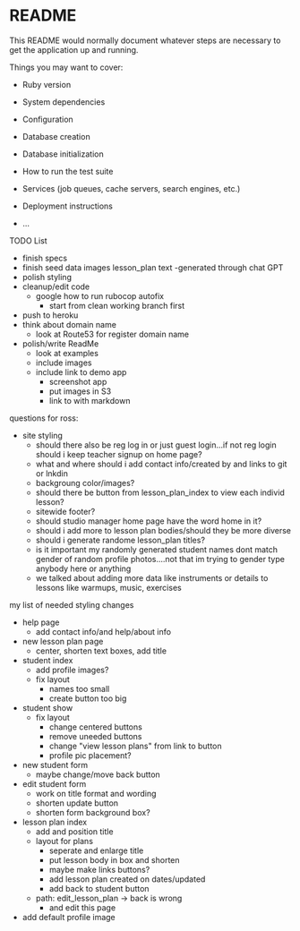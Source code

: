 # README

This README would normally document whatever steps are necessary to get the
application up and running.

Things you may want to cover:

* Ruby version

* System dependencies

* Configuration

* Database creation

* Database initialization

* How to run the test suite

* Services (job queues, cache servers, search engines, etc.)

* Deployment instructions

* ...

TODO List


- finish specs
- finish seed data
  images
  lesson_plan text
    -generated through chat GPT
- polish styling
- cleanup/edit code
  - google how to run rubocop autofix
    - start from clean working branch first
- push to heroku
- think about domain name
  - look at Route53 for register domain name
- polish/write ReadMe
  - look at examples
  - include images
  - include link to demo app
    - screenshot app
    - put images in S3
    - link to with markdown


questions for ross:
  - site styling
    - should there also be reg log in or just guest login...if not reg login should i keep teacher signup on home page?
    - what and where should i add contact info/created by and links to git or lnkdin
    - backgroung color/images?
    - should there be button from lesson_plan_index to view each individ lesson? 
    - sitewide footer?
    - should studio manager home page have the word home in it?
    - should i add more to lesson plan bodies/should they be more diverse
    - should i generate randome lesson_plan titles?
    - is it important my randomly generated student names dont match gender of random profile photos....not that im trying to gender type anybody here or anything
    - we talked about adding more data like instruments or details to lessons like warmups, music, exercises



my list of needed styling changes
  - help page
    - add contact info/and help/about info
  - new lesson plan page
    - center, shorten text boxes, add title
  - student index
    - add profile images?
    - fix layout
      - names too small
      - create button too big
  - student show
    - fix layout
      - change centered buttons
      - remove uneeded buttons
      - change "view lesson plans" from link to button
      - profile pic placement?
  - new student form
    - maybe change/move back button
  - edit student form
    - work on title format and wording
    - shorten update button
    - shorten form background box?
  - lesson plan index
    - add and position title
    - layout for plans
      - seperate and enlarge title
      - put lesson body in box and shorten
      - maybe make links buttons?
      - add lesson plan created on dates/updated
      - add back to student button
    - path: edit_lesson_plan -> back is wrong
      - and edit this page
  - add default profile image

